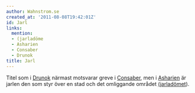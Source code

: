 ```yaml
---
author: Wahnstrom.se
created_at: '2011-08-08T19:42:01Z'
id: Jarl
links:
  mention:
  - (jarladöme
  - Asharien
  - Consaber
  - Drunok
title: Jarl
---
```


Titel som i [Drunok] närmast motsvarar greve i [Consaber], men i [Asharien] är jarlen den som styr
över en stad och det omliggande området [(jarladömet]).

  [Drunok]: Drunok
  [Consaber]: Consaber
  [Asharien]: Asharien
  [(jarladömet]: jarladöme